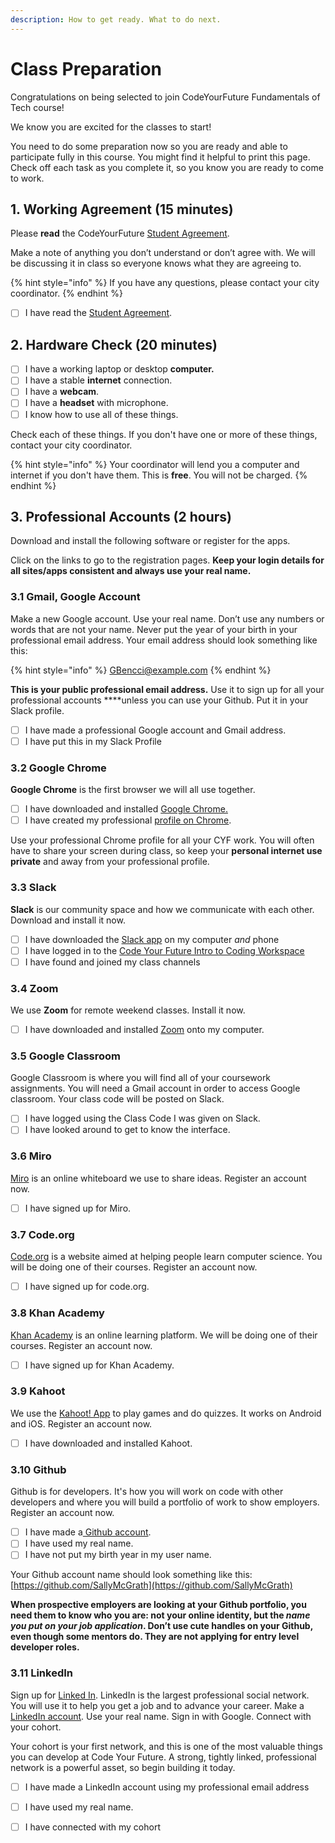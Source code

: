 ```yaml
---
description: How to get ready. What to do next.
---
```


# Class Preparation

Congratulations on being selected to join CodeYourFuture Fundamentals of Tech course!

We know you are excited for the classes to start!

You need to do some preparation now so you are ready and able to participate fully in this course. You might find it helpful to print this page. Check off each task as you complete it, so you know you are ready to come to work. 

## 1. Working Agreement \(15 minutes\)

Please **read** the CodeYourFuture [Student Agreement](https://docs.codeyourfuture.io/organisation/agreements-and-rules/student-agreement).

Make a note of anything you don’t understand or don’t agree with. We will be discussing it in class so everyone knows what they are agreeing to.

{% hint style="info" %}
If you have any questions, please contact your city coordinator.
{% endhint %}

* [ ] I have read the [Student Agreement](https://docs.codeyourfuture.io/organisation/agreements-and-rules/student-agreement).

## 2. Hardware Check \(20 minutes\)

* [ ] I have a working laptop or desktop **computer.**
* [ ] I have a stable **internet** connection.
* [ ] I have a **webcam**.
* [ ] I have a **headset** with microphone.
* [ ] I know how to use all of these things.

Check each of these things. If you don't have one or more of these things, contact your city coordinator.

{% hint style="info" %}
Your coordinator will lend you a computer and internet if you don't have them. This is **free**. You will not be charged.
{% endhint %}

## 3. Professional Accounts \(2 hours\)

Download and install the following software or register for the apps.

Click on the links to go to the registration pages. **Keep your login details for all sites/apps consistent and always use your real name.**

### 3.1 Gmail, Google Account

Make a new Google account. Use your real name. Don’t use any numbers or words that are not your name. Never put the year of your birth in your professional email address. Your email address should look something like this:

{% hint style="info" %}
GBencci@example.com
{% endhint %}

**This is your public professional email address.** Use it to sign up for all your professional accounts ****unless you can use your Github. Put it in your Slack profile. 

* [ ] I have made a professional Google account and Gmail address.
* [ ] I have put this in my Slack Profile

### 3.2 Google Chrome

**Google Chrome** is the first browser we will all use together.

* [ ] I have downloaded and installed [Google Chrome. ](https://www.google.com/chrome/)
* [ ] I have created my professional [profile on Chrome](https://support.google.com/chrome/answer/2364824). 

Use your professional Chrome profile for all your CYF work. You will often have to share your screen during class, so keep your **personal internet use private** and away from your professional profile.

### 3.3 Slack

**Slack** is our community space and how we communicate with each other. Download and install it now.

* [ ] I have downloaded the [Slack app](https://slack.com/intl/en-gb/) on my computer _and_ phone
* [ ] I have logged in to the [Code Your Future Intro to Coding Workspace](https://cyf-introtocoding.slack.com/)
* [ ] I have found and joined my class channels

### 3.4 Zoom

We use **Zoom** for remote weekend classes. Install it now.

* [ ] I have downloaded and installed [Zoom](https://zoom.us/signup) onto my computer. 

### 3.5 Google Classroom

Google Classroom is where you will find all of your coursework assignments. You will need a Gmail account in order to access Google classroom. Your class code will be posted on Slack.

* [ ] I have logged using the Class Code I was given on Slack.
* [ ] I have looked around to get to know the interface. 

### 3.6 Miro

[Miro](https://miro.com/signup/) is an online whiteboard we use to share ideas. Register an account now.

* [ ] I have signed up for Miro.

### 3.7 Code.org

[Code.org](https://studio.code.org/users/sign_up) is a website aimed at helping people learn computer science. You will be doing one of their courses. Register an account now.

* [ ] I have signed up for code.org.

### 3.8 Khan Academy

[Khan Academy](https://www.khanacademy.org) is an online learning platform. We will be doing one of their courses. Register an account now.

* [ ] I have signed up for Khan Academy.

### 3.9 Kahoot

We use the [Kahoot! App](https://kahoot.com/home/mobile-app/) to play games and do quizzes. It works on Android and iOS. Register an account now.

* [ ] I have downloaded and installed Kahoot.

### **3.10 Github**

Github is for developers. It's how you will work on code with other developers and where you will build a portfolio of work to show employers. Register an account now.

* [ ] I have made a[ Github account](https://github.com/). 
* [ ] I have used my real name.
* [ ] I have not put my birth year in my user name. 

Your Github account name should look something like this: [https://github.com/SallyMcGrath](https://github.com/SallyMcGrath)  
  
****When prospective employers are looking at your Github portfolio, you need them to know who you are: not your online identity, but the _name you put on your job application_. Don’t use cute handles on your Github, even though some mentors do. They are not applying for entry level developer roles**.**

### 3.11 LinkedIn

Sign up for [Linked In](https://www.linkedin.com/). LinkedIn is the largest professional social network. You will use it to help you get a job and to advance your career. Make a [LinkedIn account](https://www.linkedin.com/). Use your real name. Sign in with Google. Connect with your cohort.

Your cohort is your first network, and this is one of the most valuable things you can develop at Code Your Future. A strong, tightly linked, professional network is a powerful asset, so begin building it today.

* [ ] I have made a LinkedIn account using my professional email address
* [ ] I have used my real name.
* [ ] I have connected with my cohort



  



